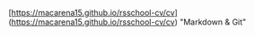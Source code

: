 [https://macarena15.github.io/rsschool-cv/cv] (https://macarena15.github.io/rsschool-cv/cv)
"Markdown &amp; Git"
